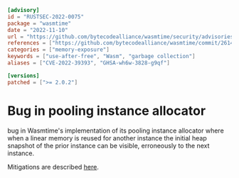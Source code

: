 ```toml
[advisory]
id = "RUSTSEC-2022-0075"
package = "wasmtime"
date = "2022-11-10"
url = "https://github.com/bytecodealliance/wasmtime/security/advisories/GHSA-wh6w-3828-g9qf"
references = ["https://github.com/bytecodealliance/wasmtime/commit/2614f2e9d2d36805ead8a8da0fa0c6e0d9e428a0", "https://github.com/bytecodealliance/wasmtime/commit/3535acbf3be032ef1ba0b469b8ab92538a8a18a6"]
categories = ["memory-exposure"]
keywords = ["use-after-free", "Wasm", "garbage collection"]
aliases = ["CVE-2022-39393", "GHSA-wh6w-3828-g9qf"]

[versions]
patched = [">= 2.0.2"]
```

# Bug in pooling instance allocator

bug in Wasmtime's implementation of its pooling instance allocator where when a linear memory is reused for another instance the initial heap snapshot of the prior instance can be visible, erroneously to the next instance.

Mitigations are described [here](https://github.com/bytecodealliance/wasmtime/security/advisories/GHSA-wh6w-3828-g9qf).
